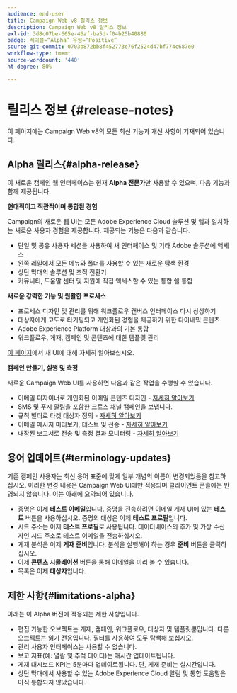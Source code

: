 ```yaml
---
audience: end-user
title: Campaign Web v8 릴리스 정보
description: Campaign Web v8 릴리스 정보
exl-id: 3d8c07be-665e-46af-ba5d-f04b25b40880
badge: 레이블=“Alpha” 유형=“Positive”
source-git-commit: 0703b872bb8f452773e76f2524d47bf774c687e0
workflow-type: tm+mt
source-wordcount: '440'
ht-degree: 80%

---
```



# 릴리스 정보 {#release-notes}

이 페이지에는 Campaign Web v8의 모든 최신 기능과 개선 사항이 기재되어 있습니다.

## Alpha 릴리스{#alpha-release}

이 새로운 캠페인 웹 인터페이스는 현재 **Alpha 전문가**&#x200B;만 사용할 수 있으며, 다음 기능과 함께 제공됩니다.

**현대적이고 직관적이며 통합된 경험**

Campaign의 새로운 웹 UI는 모든 Adobe Experience Cloud 솔루션 및 앱과 일치하는 새로운 사용자 경험을 제공합니다. 제공되는 기능은 다음과 같습니다.

* 단일 및 공유 사용자 세션을 사용하여 새 인터페이스 및 기타 Adobe 솔루션에 액세스
* 왼쪽 레일에서 모든 메뉴와 폴더를 사용할 수 있는 새로운 탐색 환경
* 상단 막대의 솔루션 및 조직 전환기
* 커뮤니티, 도움말 센터 및 지원에 직접 액세스할 수 있는 통합 쉘 통합

**새로운 강력한 기능 및 원활한 프로세스**

* 프로세스 디자인 및 관리를 위해 워크플로우 캔버스 인터페이스 다시 상상하기
* 대상자에게 고도로 타기팅되고 개인화된 경험을 제공하기 위한 다이내믹 콘텐츠
* Adobe Experience Platform 대상과의 기본 통합
* 워크플로우, 게재, 캠페인 및 콘텐츠에 대한 템플릿 관리

[이 페이지](../get-started/user-interface.md)에서 새 UI에 대해 자세히 알아보십시오.

**캠페인 만들기, 실행 및 측정**

새로운 Campaign Web UI를 사용하면 다음과 같은 작업을 수행할 수 있습니다.

* 이메일 디자이너로 개인화된 이메일 콘텐츠 디자인 - [자세히 알아보기](../content/edit-content.md)
* SMS 및 푸시 알림을 포함한 크로스 채널 캠페인을 보냅니다.
* 규칙 빌더로 타겟 대상자 정의 - [자세히 알아보기](../audience/about-audiences.md)
* 이메일 메시지 미리보기, 테스트 및 전송 - [자세히 알아보기](../monitor/prepare-send.md)
* 내장된 보고서로 전송 및 측정 결과 모니터링 - [자세히 알아보기](../reporting/delivery-reports.md)

<!--
add info somewhere to remind users that
* they still have access to their console (+ link to v8 console doc)
* they keep their existing data (example: will be able to use their existing delivery templates to create deliveries)
-->


## 용어 업데이트{#terminology-updates}

기존 캠페인 사용자는 최신 용어 표준에 맞게 일부 개념의 이름이 변경되었음을 참고하십시오. 이러한 변경 내용은 Campaign Web UI에만 적용되며 클라이언트 콘솔에는 반영되지 않습니다. 이는 아래에 요약되어 있습니다.

* 증명은 이제 **테스트 이메일**&#x200B;입니다. 증명을 전송하려면 이메일 게재 UI에 있는 **테스트** 버튼을 사용하십시오. 증명의 대상은 이제 **테스트 프로필**&#x200B;입니다.
* 시드 주소는 이제 **테스트 프로필**&#x200B;로 사용됩니다. 데이터베이스의 추가 및 가상 수신자인 시드 주소로 테스트 이메일을 전송하십시오.
* 게재 분석은 이제 **게재 준비**&#x200B;입니다. 분석을 실행해야 하는 경우 **준비** 버튼을 클릭하십시오.
* 이제 **콘텐츠 시뮬레이션** 버튼을 통해 이메일을 미리 볼 수 있습니다.
* 목록은 이제 **대상자**&#x200B;입니다.

## 제한 사항{#limitations-alpha}

아래는 이 Alpha 버전에 적용되는 제한 사항입니다.

* 편집 가능한 오브젝트는 게재, 캠페인, 워크플로우, 대상자 및 템플릿뿐입니다. 다른 오브젝트는 읽기 전용입니다. 필터를 사용하여 모두 탐색해 보십시오.
* 관리 사용자 인터페이스는 사용할 수 없습니다.
* 보고 지표(예: 열람 및 추적 데이터)는 매시간 업데이트됩니다.
* 게재 대시보드 KPI는 5분마다 업데이트됩니다. 단, 게재 준비는 실시간입니다.
* 상단 막대에서 사용할 수 있는 Adobe Experience Cloud 알림 및 통합 도움말은 아직 통합되지 않았습니다.

